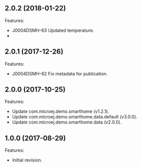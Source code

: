 [//]: # (Markdown)
[//]: # (Copyright 2017-2018 IS2T. All rights reserved.)
[//]: # (For demonstration purpose only.)
[//]: # (IS2T PROPRIETARY. Use is subject to license terms.)

## 2.0.2 (2018-01-22)
Features:
  - J0004DSMH-63 Updated temperature.
  - 
## 2.0.1 (2017-12-26)
Features:
  - J0004DSMH-62 Fix metadata for publication.
  
## 2.0.0 (2017-10-25)
Features:
  - Update com.microej.demo.smarthome (v1.2.1).
  - Update com.microej.demo.smarthome.data.default (v3.0.0).
  - Update com.microej.demo.smarthome.data (v2.0.0).
  
## 1.0.0 (2017-08-29)
Features:
  - Initial revision.